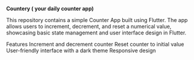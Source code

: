 **Countery ( your daily counter app)**

This repository contains a simple Counter App built using Flutter. The app allows users to increment, decrement, and reset a numerical value, showcasing basic state management and user interface design in Flutter.

Features
Increment and decrement counter
Reset counter to initial value
User-friendly interface with a dark theme
Responsive design
